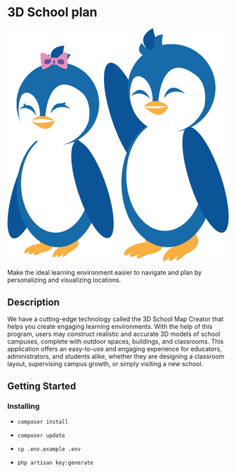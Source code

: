 # 3D School plan

![img](https://github.com/Vnswx/School-Map-Laravel/blob/main/Eat/public/forcss/img/maskot1.png "Logo Title Text 1")

Make the ideal learning environment easier to navigate and plan by personalizing and visualizing locations. 

## Description

We have a cutting-edge technology called the 3D School Map Creator that helps you create engaging learning environments. With the help of this program, users may construct realistic and accurate 3D models of school campuses, complete with outdoor spaces, buildings, and classrooms. This application offers an easy-to-use and engaging experience for educators, administrators, and students alike, whether they are designing a classroom layout, supervising campus growth, or simply visiting a new school. 

## Getting Started

### Installing

* ``` composer install ```

* ``` composer update ```

* ``` cp .env.example .env ```

* ``` php artisan key:generate ```
